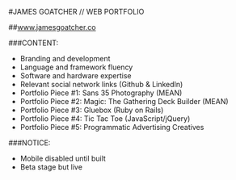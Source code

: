 #JAMES GOATCHER // WEB PORTFOLIO

##www.jamesgoatcher.co

###CONTENT:
- Branding and development
- Language and framework fluency
- Software and hardware expertise
- Relevant social network links (Github & LinkedIn)
- Portfolio Piece #1: Sans 35 Photography (MEAN)
- Portfolio Piece #2: Magic: The Gathering Deck Builder (MEAN)
- Portfolio Piece #3: Gluebox (Ruby on Rails)
- Portfolio Piece #4: Tic Tac Toe (JavaScript/jQuery)
- Portfolio Piece #5: Programmatic Advertising Creatives

###NOTICE:
- Mobile disabled until built
- Beta stage but live